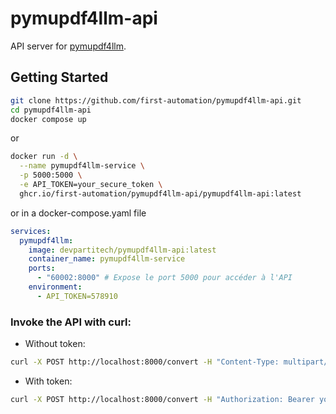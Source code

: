 # pymupdf4llm-api

API server for [pymupdf4llm](https://github.com/pymupdf/RAG/).

## Getting Started

```bash
git clone https://github.com/first-automation/pymupdf4llm-api.git
cd pymupdf4llm-api
docker compose up
```
or
```bash
docker run -d \
  --name pymupdf4llm-service \
  -p 5000:5000 \
  -e API_TOKEN=your_secure_token \
  ghcr.io/first-automation/pymupdf4llm-api/pymupdf4llm-api:latest
```
or in a docker-compose.yaml file

```yaml
services:
  pymupdf4llm:
    image: devpartitech/pymupdf4llm-api:latest
    container_name: pymupdf4llm-service
    ports:
      - "60002:8000" # Expose le port 5000 pour accéder à l'API
    environment:
      - API_TOKEN=578910
```

### Invoke the API with curl:
- Without token:
```bash
curl -X POST http://localhost:8000/convert -H "Content-Type: multipart/form-data" -F "file=@path/to/your/file.pdf"
```

- With token:
```bash
curl -X POST http://localhost:8000/convert -H "Authorization: Bearer your_secure_token" -H "Content-Type: multipart/form-data" -F "file=@path/to/your/file.pdf"
```







